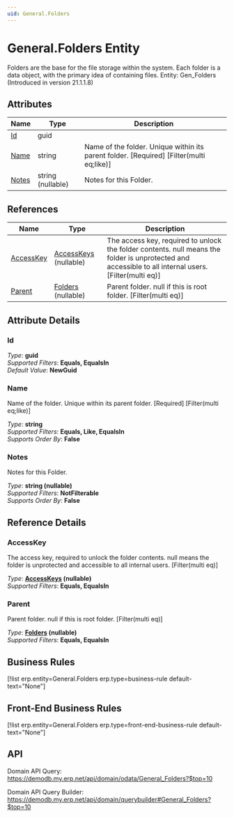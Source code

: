 ```yaml
---
uid: General.Folders
---
```

# General.Folders Entity

Folders are the base for the file storage within the system. Each folder is a data object, with the primary idea of containing files. Entity: Gen_Folders (Introduced in version 21.1.1.8)

## Attributes

| Name | Type | Description |
| ---- | ---- | --- |
| [Id](General.Folders.md#id) | guid |  
| [Name](General.Folders.md#name) | string | Name of the folder. Unique within its parent folder. [Required] [Filter(multi eq;like)] 
| [Notes](General.Folders.md#notes) | string (nullable) | Notes for this Folder. 

## References

| Name | Type | Description |
| ---- | ---- | --- |
| [AccessKey](General.Folders.md#accesskey) | [AccessKeys](Systems.Security.AccessKeys.md) (nullable) | The access key, required to unlock the folder contents. null means the folder is unprotected and accessible to all internal users. [Filter(multi eq)] |
| [Parent](General.Folders.md#parent) | [Folders](General.Folders.md) (nullable) | Parent folder. null if this is root folder. [Filter(multi eq)] |


## Attribute Details

### Id

_Type_: **guid**  
_Supported Filters_: **Equals, EqualsIn**  
_Default Value_: **NewGuid**  

### Name

Name of the folder. Unique within its parent folder. [Required] [Filter(multi eq;like)]

_Type_: **string**  
_Supported Filters_: **Equals, Like, EqualsIn**  
_Supports Order By_: **False**  

### Notes

Notes for this Folder.

_Type_: **string (nullable)**  
_Supported Filters_: **NotFilterable**  
_Supports Order By_: **False**  


## Reference Details

### AccessKey

The access key, required to unlock the folder contents. null means the folder is unprotected and accessible to all internal users. [Filter(multi eq)]

_Type_: **[AccessKeys](Systems.Security.AccessKeys.md) (nullable)**  
_Supported Filters_: **Equals, EqualsIn**  

### Parent

Parent folder. null if this is root folder. [Filter(multi eq)]

_Type_: **[Folders](General.Folders.md) (nullable)**  
_Supported Filters_: **Equals, EqualsIn**  



## Business Rules

[!list erp.entity=General.Folders erp.type=business-rule default-text="None"]

## Front-End Business Rules

[!list erp.entity=General.Folders erp.type=front-end-business-rule default-text="None"]

## API

Domain API Query:
<https://demodb.my.erp.net/api/domain/odata/General_Folders?$top=10>

Domain API Query Builder:
<https://demodb.my.erp.net/api/domain/querybuilder#General_Folders?$top=10>

